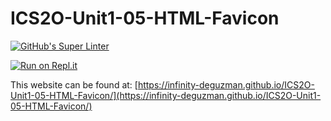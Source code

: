 # ICS2O-Unit1-05-HTML-Favicon
[![GitHub's Super Linter](https://github.com/Infinity-deGuzman/ICS2O-Unit1-05-HTML-Favicon/workflows/GitHub's%20Super%20Linter/badge.svg)](https://github.com/<Infinity-deGuzman>/ICS2O-Unit1-05-HTML-Favicon/actions)

[![Run on Repl.it](https://repl.it/badge/github/Infinity-deGuzman/ICS2O-Unit1-05-HTML-Favicon)](https://repl.it/github/Infinity-deGuzman/ICS2O-Unit1-05-HTML-Favicon)

This website can be found at: [https://infinity-deguzman.github.io/ICS2O-Unit1-05-HTML-Favicon/](https://infinity-deguzman.github.io/ICS2O-Unit1-05-HTML-Favicon/)